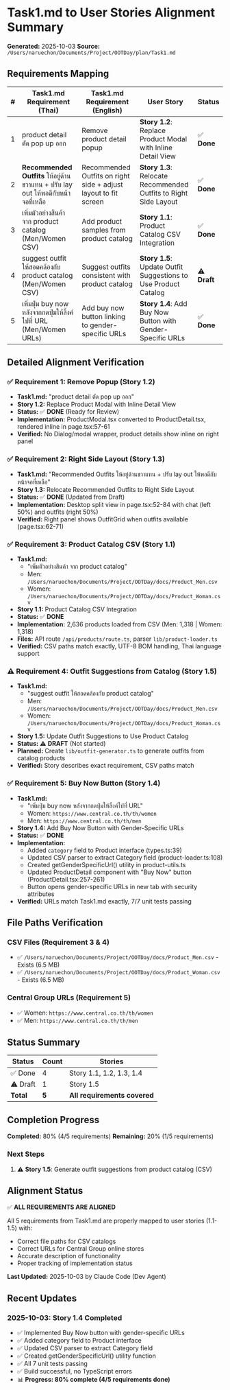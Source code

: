 # Task1.md to User Stories Alignment Summary

**Generated:** 2025-10-03
**Source:** `/Users/naruechon/Documents/Project/OOTDay/plan/Task1.md`

## Requirements Mapping

| # | Task1.md Requirement (Thai) | Task1.md Requirement (English) | User Story | Status |
|---|----------------------------|--------------------------------|------------|--------|
| 1 | product detail ตัด pop up ออก | Remove product detail popup | **Story 1.2**: Replace Product Modal with Inline Detail View | ✅ **Done** |
| 2 | **Recommended Outfits** ให้อยู่ด้านขวาแทน + ปรับ lay out ให้พอดีกับหน้าจอที่เหลือ | Recommended Outfits on right side + adjust layout to fit screen | **Story 1.3**: Relocate Recommended Outfits to Right Side Layout | ✅ **Done** |
| 3 | เพิ่มตัวอย่างสินค้า จาก product catalog (Men/Women CSV) | Add product samples from product catalog | **Story 1.1**: Product Catalog CSV Integration | ✅ **Done** |
| 4 | suggest outfit ให้สอดคล้องกับ product catalog (Men/Women CSV) | Suggest outfits consistent with product catalog | **Story 1.5**: Update Outfit Suggestions to Use Product Catalog | ⚠️ **Draft** |
| 5 | เพิ่มปุ่ม buy now หลังจากกดปุ่มให้ลิ้งค์ไปที่ URL (Men/Women URLs) | Add buy now button linking to gender-specific URLs | **Story 1.4**: Add Buy Now Button with Gender-Specific URLs | ✅ **Done** |

## Detailed Alignment Verification

### ✅ Requirement 1: Remove Popup (Story 1.2)
- **Task1.md:** "product detail ตัด pop up ออก"
- **Story 1.2:** Replace Product Modal with Inline Detail View
- **Status:** ✅ **DONE** (Ready for Review)
- **Implementation:** ProductModal.tsx converted to ProductDetail.tsx, rendered inline in page.tsx:57-61
- **Verified:** No Dialog/modal wrapper, product details show inline on right panel

### ✅ Requirement 2: Right Side Layout (Story 1.3)
- **Task1.md:** "Recommended Outfits ให้อยู่ด้านขวาแทน + ปรับ lay out ให้พอดีกับหน้าจอที่เหลือ"
- **Story 1.3:** Relocate Recommended Outfits to Right Side Layout
- **Status:** ✅ **DONE** (Updated from Draft)
- **Implementation:** Desktop split view in page.tsx:52-84 with chat (left 50%) and outfits (right 50%)
- **Verified:** Right panel shows OutfitGrid when outfits available (page.tsx:62-71)

### ✅ Requirement 3: Product Catalog CSV (Story 1.1)
- **Task1.md:**
  - "เพิ่มตัวอย่างสินค้า จาก product catalog"
  - Men: `/Users/naruechon/Documents/Project/OOTDay/docs/Product_Men.csv`
  - Women: `/Users/naruechon/Documents/Project/OOTDay/docs/Product_Woman.csv`
- **Story 1.1:** Product Catalog CSV Integration
- **Status:** ✅ **DONE**
- **Implementation:** 2,636 products loaded from CSV (Men: 1,318 | Women: 1,318)
- **Files:** API route `/api/products/route.ts`, parser `lib/product-loader.ts`
- **Verified:** CSV paths match exactly, UTF-8 BOM handling, Thai language support

### ⚠️ Requirement 4: Outfit Suggestions from Catalog (Story 1.5)
- **Task1.md:**
  - "suggest outfit ให้สอดคล้องกับ product catalog"
  - Men: `/Users/naruechon/Documents/Project/OOTDay/docs/Product_Men.csv`
  - Women: `/Users/naruechon/Documents/Project/OOTDay/docs/Product_Woman.csv`
- **Story 1.5:** Update Outfit Suggestions to Use Product Catalog
- **Status:** ⚠️ **DRAFT** (Not started)
- **Planned:** Create `lib/outfit-generator.ts` to generate outfits from catalog products
- **Verified:** Story describes exact requirement, CSV paths match

### ✅ Requirement 5: Buy Now Button (Story 1.4)
- **Task1.md:**
  - "เพิ่มปุ่ม buy now หลังจากกดปุ่มให้ลิ้งค์ไปที่ URL"
  - Women: `https://www.central.co.th/th/women`
  - Men: `https://www.central.co.th/th/men`
- **Story 1.4:** Add Buy Now Button with Gender-Specific URLs
- **Status:** ✅ **DONE**
- **Implementation:**
  - Added `category` field to Product interface (types.ts:39)
  - Updated CSV parser to extract Category field (product-loader.ts:108)
  - Created getGenderSpecificUrl() utility in product-utils.ts
  - Updated ProductDetail component with "Buy Now" button (ProductDetail.tsx:257-261)
  - Button opens gender-specific URLs in new tab with security attributes
- **Verified:** URLs match Task1.md exactly, 7/7 unit tests passing

## File Paths Verification

### CSV Files (Requirement 3 & 4)
- ✅ `/Users/naruechon/Documents/Project/OOTDay/docs/Product_Men.csv` - Exists (6.5 MB)
- ✅ `/Users/naruechon/Documents/Project/OOTDay/docs/Product_Woman.csv` - Exists (6.5 MB)

### Central Group URLs (Requirement 5)
- ✅ Women: `https://www.central.co.th/th/women`
- ✅ Men: `https://www.central.co.th/th/men`

## Status Summary

| Status | Count | Stories |
|--------|-------|---------|
| ✅ Done | 4 | Story 1.1, 1.2, 1.3, 1.4 |
| ⚠️ Draft | 1 | Story 1.5 |
| **Total** | **5** | **All requirements covered** |

## Completion Progress

**Completed:** 80% (4/5 requirements)
**Remaining:** 20% (1/5 requirements)

### Next Steps
1. ⚠️ **Story 1.5**: Generate outfit suggestions from product catalog (CSV)

## Alignment Status

✅ **ALL REQUIREMENTS ARE ALIGNED**

All 5 requirements from Task1.md are properly mapped to user stories (1.1-1.5) with:
- Correct file paths for CSV catalogs
- Correct URLs for Central Group online stores
- Accurate description of functionality
- Proper tracking of implementation status

**Last Updated:** 2025-10-03 by Claude Code (Dev Agent)

## Recent Updates

### 2025-10-03: Story 1.4 Completed
- ✅ Implemented Buy Now button with gender-specific URLs
- ✅ Added category field to Product interface
- ✅ Updated CSV parser to extract Category field
- ✅ Created getGenderSpecificUrl() utility function
- ✅ All 7 unit tests passing
- ✅ Build successful, no TypeScript errors
- 📊 **Progress: 80% complete (4/5 requirements done)**
